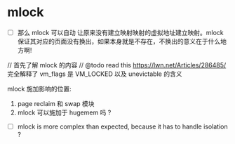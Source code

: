 # mlock

- [ ] 那么 mlock 可以自动 让原来没有建立映射映射的虚拟地址建立映射。mlock 保证其对应的页面没有换出，如果本身就是不存在，不换出的意义在于什么地方啊!

// 首先了解 mlock 的内容
// @todo read this https://lwn.net/Articles/286485/ 完全解释了 vm_flags 是 VM_LOCKED 以及 unevictable 的含义


mlock 施加影响的位置:
1. page reclaim 和 swap 模块
2. mlock 可以施加于 hugemem 吗 ?

- [ ] mlock is more complex than expected, because it has to handle isolation ?
